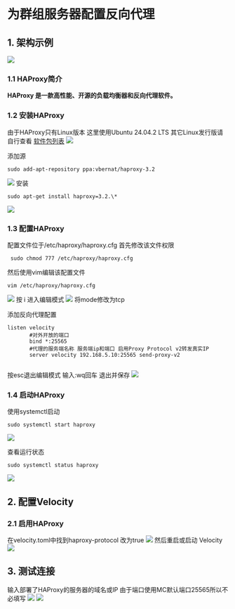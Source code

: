 # 为群组服务器配置反向代理

## 1. 架构示例
![](attachments/Pasted_image_20250623144354.png)

### 1.1 HAProxy简介

**HAProxy 是一款高性能、开源的负载均衡器和反向代理软件。**

### 1.2 安装HAProxy

由于HAProxy只有Linux版本 这里使用Ubuntu 24.04.2 LTS 其它Linux发行版请自行查看
[软件包列表](https://github.com/haproxy/wiki/wiki/Packages)
![](attachments/PixPin_2025-06-23_17-25-05.jpg)

添加源
```shell
sudo add-apt-repository ppa:vbernat/haproxy-3.2
```
![](attachments/PixPin_2025-06-23_17-38-59.jpg)
安装
```shell
sudo apt-get install haproxy=3.2.\*
```
![](attachments/PixPin_2025-06-23_17-38-40.jpg)

### 1.3 配置HAProxy

配置文件位于/etc/haproxy/haproxy.cfg
首先修改该文件权限
```shell
 sudo chmod 777 /etc/haproxy/haproxy.cfg
```
然后使用vim编辑该配置文件
```shell
vim /etc/haproxy/haproxy.cfg
```
![](attachments/PixPin_2025-06-23_17-46-50.jpg)
按 i 进入编辑模式
![](attachments/PixPin_2025-06-23_17-49-17.jpg)
将mode修改为tcp

添加反向代理配置
```shell
listen velocity
       #对外开放的端口
       bind *:25565
       #代理的服务端名称 服务端ip和端口 启用Proxy Protocol v2转发真实IP
       server velocity 192.168.5.10:25565 send-proxy-v2 
       
```
按esc退出编辑模式 输入:wq回车 退出并保存
![](attachments/PixPin_2025-06-23_17-57-51.jpg)

### 1.4 启动HAProxy

使用systemctl启动
```shell
sudo systemctl start haproxy
```
![](attachments/PixPin_2025-06-23_18-03-47.jpg)

查看运行状态
```shell
sudo systemctl status haproxy
```
![](attachments/PixPin_2025-06-23_18-04-14.jpg)

## 2. 配置Velocity

### 2.1 启用HAProxy
在velocity.toml中找到haproxy-protocol 改为true
![](attachments/PixPin_2025-06-23_18-07-06.jpg)
然后重启或启动 Velocity
![](attachments/PixPin_2025-06-23_18-08-54.jpg)

## 3. 测试连接

输入部署了HAProxy的服务器的域名或IP 由于端口使用MC默认端口25565所以不必填写
![](attachments/Pasted_image_20250623181244.png)
![](attachments/PixPin_2025-06-23_18-14-38.jpg)
